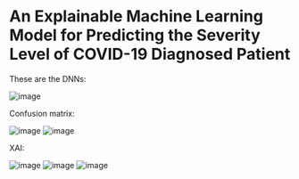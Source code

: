 # An Explainable Machine Learning Model for Predicting the Severity Level of COVID-19 Diagnosed Patient

These are the DNNs:

![image](https://user-images.githubusercontent.com/53267157/126466512-81225294-8873-496d-8321-513af73e3ff4.png)

Confusion matrix:

![image](https://user-images.githubusercontent.com/53267157/126469543-11d230be-7173-4a06-910e-07635b44b53e.png)
![image](https://user-images.githubusercontent.com/53267157/126469558-d0f70ef6-117a-40ee-a356-cc4ba2b89d33.png)

XAI:

![image](https://user-images.githubusercontent.com/53267157/126469626-90a18d4a-66df-4817-891f-4c1a162d4dd2.png)
![image](https://user-images.githubusercontent.com/53267157/126469631-22c4741c-66cf-41e1-83eb-3f1e4afed82d.png)
![image](https://user-images.githubusercontent.com/53267157/126469649-436c55c5-87b1-4a6d-bb34-e71d0e9c747c.png)
